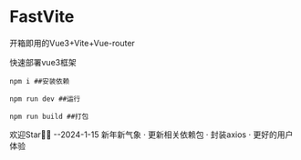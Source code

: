 # FastVite
开箱即用的Vue3+Vite+Vue-router

快速部署vue3框架

```
npm i ##安装依赖

npm run dev ##运行

npm run build ##打包
```

欢迎Star🌟🌟
--2024-1-15
新年新气象
· 更新相关依赖包
· 封装axios
· 更好的用户体验

